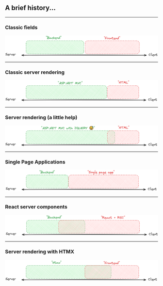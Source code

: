 ## A brief history...

---

### Classic fields

![](/img/backend-frontend.png)

<!-- .slide: data-auto-animate -->

---

### Classic server rendering

![](/img/aspnetmvc.png)

<!-- .slide: data-auto-animate -->

---

### Server rendering (a little help)

![](/img/aspnetmvc-w-jquery.png)

<!-- .slide: data-auto-animate -->

---

### Single Page Applications

![](/img/backend-spa.png)

<!-- .slide: data-auto-animate -->

---

### React server components

![](/img/backend-rsc.png)

<!-- .slide: data-auto-animate -->

---

### Server rendering with HTMX

![](/img/htmx-frontend.png)

<!-- .slide: data-auto-animate -->